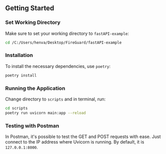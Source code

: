 ## Getting Started

### Set Working Directory
Make sure to set your working directory to `fastAPI-example`:
```sh
cd /C:/Users/henva/Desktop/FireGuard/fastAPI-example
```

### Installation
To install the necessary dependencies, use `poetry`:
```sh
poetry install
```

### Running the Application
Change directory to `scripts` and in terminal, run:
```sh
cd scripts
poetry run uvicorn main:app --reload
```

### Testing with Postman

In Postman, it's possible to test the GET and POST requests with ease. Just connect to the IP address where Uvicorn is running. By default, it is `127.0.0.1:8000`.